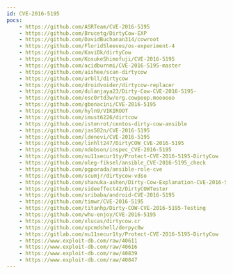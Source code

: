```yaml
---
id: CVE-2016-5195
pocs:
    - https://github.com/ASRTeam/CVE-2016-5195
    - https://github.com/Brucetg/DirtyCow-EXP
    - https://github.com/DavidBuchanan314/cowroot
    - https://github.com/FloridSleeves/os-experiment-4
    - https://github.com/KaviDk/dirtyCow
    - https://github.com/KosukeShimofuji/CVE-2016-5195
    - https://github.com/acidburnmi/CVE-2016-5195-master
    - https://github.com/aishee/scan-dirtycow
    - https://github.com/arbll/dirtycow
    - https://github.com/droidvoider/dirtycow-replacer
    - https://github.com/dulanjaya23/Dirty-Cow-CVE-2016-5195-
    - https://github.com/esc0rtd3w/org.cowpoop.moooooo
    - https://github.com/gbonacini/CVE-2016-5195
    - https://github.com/hyln9/VIKIROOT
    - https://github.com/imust6226/dirtcow
    - https://github.com/istenrot/centos-dirty-cow-ansible
    - https://github.com/jas502n/CVE-2016-5195
    - https://github.com/ldenevi/CVE-2016-5195
    - https://github.com/linhlt247/DirtyCOW_CVE-2016-5195
    - https://github.com/ndobson/inspec_CVE-2016-5195
    - https://github.com/nu11secur1ty/Protect-CVE-2016-5195-DirtyCow
    - https://github.com/oleg-fiksel/ansible_CVE-2016-5195_check
    - https://github.com/pgporada/ansible-role-cve
    - https://github.com/scumjr/dirtycow-vdso
    - https://github.com/shanuka-ashen/Dirty-Cow-Explanation-CVE-2016-5195-
    - https://github.com/sideeffect42/DirtyCOWTester
    - https://github.com/sribaba/android-CVE-2016-5195
    - https://github.com/timwr/CVE-2016-5195
    - https://github.com/titanhp/Dirty-COW-CVE-2016-5195-Testing
    - https://github.com/whu-enjoy/CVE-2016-5195
    - https://github.com/xlucas/dirtycow.cr
    - https://github.com/xpcmdshell/derpyc0w
    - https://gitlab.com/nu11secur1ty/Protect-CVE-2016-5195-DirtyCow
    - https://www.exploit-db.com/raw/40611
    - https://www.exploit-db.com/raw/40616
    - https://www.exploit-db.com/raw/40839
    - https://www.exploit-db.com/raw/40847
---
```

